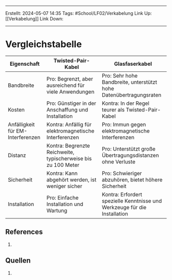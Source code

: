 
--- 
Erstellt: 2024-05-07    14:35 
Tags: #School/LF02/Verkabelung
Link Up: [[Verkabelung]]
Link Down:

--- 
# Vergleichstabelle
| **Eigenschaft**                   | **Twisted-Pair-Kabel**                                        | **Glasfaserkabel**                                                        |
| --------------------------------- | ------------------------------------------------------------- | ------------------------------------------------------------------------- |
| Bandbreite                        | Pro: Begrenzt, aber ausreichend für viele Anwendungen         | Pro: Sehr hohe Bandbreite, unterstützt hohe Datenübertragungsraten        |
| Kosten                            | Pro: Günstiger in der Anschaffung und Installation            | Kontra: In der Regel teurer als Twisted-Pair-Kabel                        |
| Anfälligkeit für EM-Interferenzen | Kontra: Anfällig für elektromagnetische Interferenzen         | Pro: Immun gegen elektromagnetische Interferenzen                         |
| Distanz                           | Kontra: Begrenzte Reichweite, typischerweise bis zu 100 Meter | Pro: Unterstützt große Übertragungsdistanzen ohne Verluste                |
| Sicherheit                        | Kontra: Kann abgehört werden, ist weniger sicher              | Pro: Schwieriger abzuhören, bietet höhere Sicherheit                      |
| Installation                      | Pro: Einfache Installation und Wartung                        | Kontra: Erfordert spezielle Kenntnisse und Werkzeuge für die Installation |

## References
1. 

## Quellen
1. 